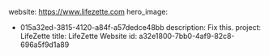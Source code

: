website: https://www.lifezette.com
hero_image:
  - 015a32ed-3815-4120-a84f-a57dedce48bb
description: Fix this.
project: LifeZette
title: LifeZette Website
id: a32e1800-7bb0-4af9-82c8-696a5f9d1a89
